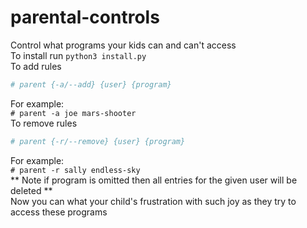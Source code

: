 # parental-controls
Control what programs your kids can and can't access  
To install run `python3 install.py`  
To add rules
```bash
# parent {-a/--add} {user} {program}
```  
For example:  
`# parent -a joe mars-shooter`  
To remove rules
```bash
# parent {-r/--remove} {user} {program}
```  
For example:  
`# parent -r sally endless-sky`  
** Note if program is omitted then all entries for the given user will be deleted **  
Now you can what your child's frustration with such joy as they try to access these programs
